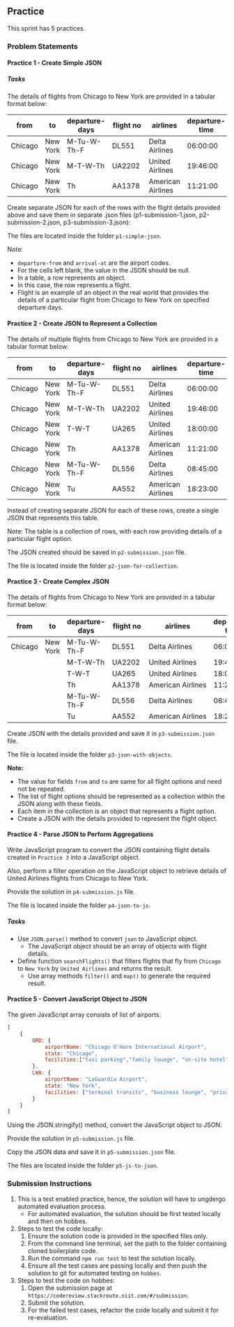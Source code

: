 ## Practice

This sprint has 5 practices.

### Problem Statements

#### Practice 1 - Create Simple JSON

##### Tasks

The details of flights from Chicago to New York are provided in a tabular format below:

| from    | to       | departure-days | flight no | airlines          | departure-time | arrival-time | stop overs | isDirect | departure-from | arrival-at |
| -------- | --------- | --------------- | ---------- | ------------------ | --------------- | ------------- | ----------- | --------- | --------------- | ----------- |
| Chicago | New York | M-Tu-W-Th-F    | DL551     | Delta Airlines    | 06:00:00       | 09:13:00     |            | TRUE     | ORD            | LGA        |
| Chicago | New York | M-T-W-Th       | UA2202    | United Airlines   | 19:46:00       | 22:56:00     |            | TRUE     | ORD            | EWR        |
| Chicago | New York | Th             | AA1378    | American Airlines | 11:21:00       | 14:30:00     |            | TRUE     | ORD            | JFK        |

Create separate JSON for each of the rows with the flight details provided above and save them in separate .json files (p1-submission-1.json, p2-submission-2.json, p3-submission-3.json):

The files are located inside the folder `p1-simple-json`.

Note:

- `departure-from` and `arrival-at` are the airport codes.
- For the cells left blank, the value in the JSON should be null.
- In a table, a row represents an object.
- In this case, the row represents a flight. 
- Flight is an example of an object in the real world that provides the details of a particular flight  from Chicago to New York on specified departure days. 


#### Practice 2 - Create JSON to Represent a Collection

The details of multiple flights from Chicago to New York are provided in a tabular format below:

| from    | to       | departure-days | flight no | airlines          | departure-time | arrival-time | stop overs | isDirect | departure-from | arrival-at |
| -------- | --------- | --------------- | ---------- | ------------------ | --------------- | ------------- | ----------- | --------- | --------------- | ----------- |
| Chicago | New York | M-Tu\-W-Th\-F  | DL551     | Delta Airlines    | 06:00:00       | 09:13:00     |            | TRUE     | ORD            | LGA        |
| Chicago | New York | M-T-W-Th       | UA2202    | United Airlines   | 19:46:00       | 22:56:00     |            | TRUE     | ORD            | EWR        |
| Chicago | New York | T-W-T          | UA265     | United Airlines   | 18:00:00       | 21:15:00     |            | TRUE     | ORD            | LGA        |
| Chicago | New York | Th             | AA1378    | American Airlines | 11:21:00       | 14:30:00     |            | TRUE     | ORD            | JFK        |
| Chicago | New York | M-Tu\-W-Th\-F  | DL556     | Delta Airlines    | 08:45:00       | 11:59:00     |            | TRUE     | ORD            | LGA        |
| Chicago | New York | Tu             | AA552     | American Airlines | 18:23:00       | 21:32:00     |            | TRUE     | ORD            | EWR        |

Instead of creating separate JSON for each of these rows, create a single JSON that represents this table.

Note: The table is a collection of rows, with each row providing details of a particular flight option.

The JSON created should be saved in `p2-submission.json` file. 

The file is located inside the folder `p2-json-for-collection`.

#### Practice 3 - Create Complex JSON

The details of flights from Chicago to New York are provided in a tabular format below:

| from    | to          | departure-days | flight no | airlines          | departure-time | arrival-time | stop overs | isDirect | departure-from | arrival-at |
| -------- | ------------ | --------------- | ---------- | ------------------ | --------------- | ------------- | ----------- | --------- | --------------- | ----------- |
| Chicago | New York | M-Tu-W-Th-F    | DL551     | Delta Airlines    | 06:00:00       | 09:13:00     |            | TRUE     | ORD            | LGA        |
|         |             | M-T-W-Th       | UA2202    | United Airlines   | 19:46:00       | 22:56:00     |            | TRUE     | ORD            | EWR        |
|         |             | T-W-T          | UA265     | United Airlines   | 18:00:00       | 21:15:00     |            | TRUE     | ORD            | LGA        |
|         |             | Th             | AA1378    | American Airlines | 11:21:00       | 14:30:00     |            | TRUE     | ORD            | JFK        |
|         |             | M-Tu-W-Th-F    | DL556     | Delta Airlines    | 08:45:00       | 11:59:00     |            | TRUE     | ORD            | LGA        |
|         |             | Tu             | AA552     | American Airlines | 18:23:00       | 21:32:00     |            | TRUE     | ORD            | EWR        |

Create JSON with the details provided and save it in `p3-submission.json` file. 

The file is located inside the folder `p3-json-with-objects`.

**Note:**
- The value for fields `from` and `to` are same for all flight options and need not be repeated.
- The list of flight options should be represented as a collection within the JSON along with these fields.
- Each item in the collection is an object that represents a flight option.
- Create a JSON with the details provided to represent the flight object.

#### Practice 4 - Parse JSON to Perform Aggregations

Write JavaScript program to convert the JSON containing flight details created in `Practice 3` into a JavaScript object.

Also, perform a filter operation on the JavaScript object to retrieve details of United Airlines flights from Chicago to New York. 

Provide the solution in `p4-submission.js` file.

The file is located inside the folder `p4-json-to-js`.

##### Tasks

- Use `JSON.parse()` method to convert `json` to JavaScript object.
    - The JavaScript object should be an array of objects with flight details.
- Define function `searchFlights()` that filters flights that fly from `Chicago` to `New York` by `United Airlines` and returns the result.
    - Use array methods `filter()` and `map()` to generate the required result.


#### Practice 5 - Convert JavaScript Object to JSON

The given JavaScript array consists of list of airports.

```javascript
[
    {
        ORD: {
            airportName: "Chicago O'Hare International Airport",
            state: "Chicago",
            facilities:["taxi parking","family lounge", "on-site hotel", "lost and found"]
        },
        LWA: {
            airportName: "LaGuardia Airport",
            state: "New York",
            facilities: ["terminal transits", "business lounge", "private car parking", "taxi parking"]
        }
    }
]
```

Using the JSON.stringify() method, convert the JavaScript object to JSON.

Provide the solution in `p5-submission.js` file.

Copy the JSON data and save it in `p5-submission.json` file.

The files are located inside the folder `p5-js-to-json`.


### Submission Instructions

1. This is a test enabled practice, hence, the solution will have to ungdergo automated evaluation process. 
    - For automated evaluation, the solution should be first tested locally and then on hobbes.
2. Steps to test the code locally:
    1. Ensure the solution code is provided in the specified files only.
    2. From the command line terminal, set the path to the folder containing cloned boilerplate code.
    3. Run the command `npm run test` to test the solution locally.
    4. Ensure all the test cases are passing locally and then push the solution to git for automated testing on `hobbes`.
3. Steps to test the code on hobbes:
    1. Open the submission page at `https://codereview.stackroute.niit.com/#/submission`.
    2. Submit the solution.
    3. For the failed test cases, refactor the code locally and submit it for re-evaluation.